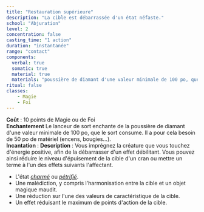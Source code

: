 ```yaml
---
title: "Restauration supérieure"
description: "La cible est débarrassée d'un état néfaste."
school: "Abjuration"
level: 2
concentration: false
casting_time: "1 action"
duration: "instantanée"
range: "contact"
components:
  verbal: true
  somatic: true
  material: true
  materials: "poussière de diamant d'une valeur minimale de 100 po, que le sort consume"
ritual: false
classes:
    - Magie
    - Foi
---
```

**Coût** : 10 points de Magie ou de Foi  
**Enchantement** Le lanceur de sort enchante de la poussière de diamant d'une valeur minimale de 100 po, que le sort consume. Il a pour cela besoin de 50 po de matériel (encens, bougies...).     
**Incantation** : 
**Description** : Vous imprégnez la créature que vous touchez d'énergie positive, afin de la débarrasser d'un effet débilitant. Vous pouvez ainsi réduire le niveau d'épuisement de la cible d'un cran ou mettre un terme à l'un des effets suivants l'affectant.
* L'état [_charmé_](/gerer-la-sante-du-personnage/#charme) ou [_pétrifié_](/gerer-la-sante-du-personnage/#petrifie).
* Une malédiction, y compris l'harmonisation entre la cible et un objet magique maudit.
* Une réduction sur l'une des valeurs de caractéristique de la cible.
* Un effet réduisant le maximum de points d'action de la cible.
